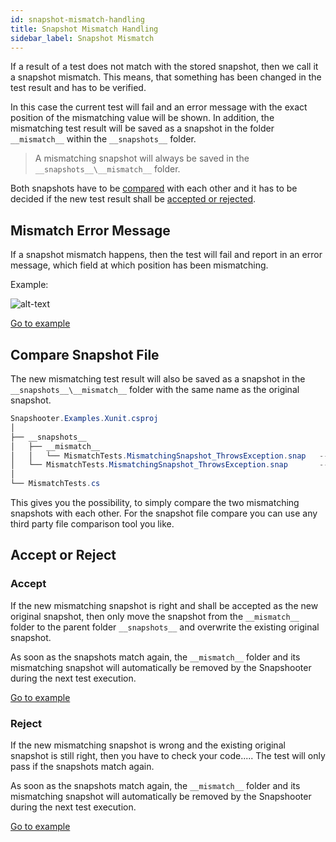 ```yaml
---
id: snapshot-mismatch-handling
title: Snapshot Mismatch Handling
sidebar_label: Snapshot Mismatch
---
```


If a result of a test does not match with the stored snapshot, then
we call it a snapshot mismatch. This means, that something has been
changed in the test result and has to be verified.

In this case the current test will fail and an error message with the exact
position of the mismatching value will be shown. In addition, the mismatching
test result will be saved as a snapshot in the folder `__mismatch__` within the
`__snapshots__` folder.

> A mismatching snapshot will always be saved in the `__snapshots__\__mismatch__`
> folder.

Both snapshots have to be [compared](#comparesnapshot) with each other and it has to be decided if
the new test result shall be [accepted or rejected](#acceptorreject).

## Mismatch Error Message

If a snapshot mismatch happens, then the test will fail and report in an
error message, which field at which position has been mismatching.

Example:

![alt-text](../img/snapshot_mismatch.png)

<div id="comparesnapshot"></div>

[Go to example](https://github.com/SwissLife-OSS/snapshooter-examples/tree/master/Examples/Snapshooter.Examples.Xunit/5_MismatchTests)

## Compare Snapshot File

The new mismatching test result will also be saved as a snapshot in the
`__snapshots__\__mismatch__` folder with the same name as the original snapshot.

```csharp
Snapshooter.Examples.Xunit.csproj
│
├── __snapshots__
│   ├── __mismatch__
│   │   └── MismatchTests.MismatchingSnapshot_ThrowsException.snap   --> Mismatch
│   └── MismatchTests.MismatchingSnapshot_ThrowsException.snap       --> Original
│
└── MismatchTests.cs
```

<div id="acceptorreject"></div>

This gives you the possibility, to simply compare the two mismatching snapshots
with each other. For the snapshot file compare you can use any third party file
comparison tool you like.

## Accept or Reject

### Accept

If the new mismatching snapshot is right and shall be accepted as the new
original snapshot, then only move the snapshot from the `__mismatch__` folder
to the parent folder `__snapshots__` and overwrite the existing original
snapshot.

As soon as the snapshots match again, the `__mismatch__` folder and its
mismatching snapshot will automatically be removed by the Snapshooter
during the next test execution.

[Go to example](https://github.com/SwissLife-OSS/snapshooter-examples/tree/master/Examples/Snapshooter.Examples.Xunit/5_MismatchTests)

### Reject

If the new mismatching snapshot is wrong and the existing original snapshot
is still right, then you have to check your code..... The test will only pass
if the snapshots match again.

As soon as the snapshots match again, the `__mismatch__` folder and its
mismatching snapshot will automatically be removed by the Snapshooter
during the next test execution.

[Go to example](https://github.com/SwissLife-OSS/snapshooter-examples/tree/master/Examples/Snapshooter.Examples.Xunit/5_MismatchTests)
